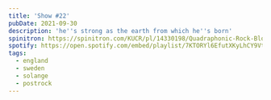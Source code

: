 ```yaml
---
title: 'Show #22'
pubDate: 2021-09-30
description: 'he''s strong as the earth from which he''s born'
spinitron: https://spinitron.com/KUCR/pl/14330198/Quadraphonic-Rock-Block
spotify: https://open.spotify.com/embed/playlist/7KTORYl6EfutXKyLhCY9Vt
tags:
  - england
  - sweden
  - solange
  - postrock
---
```

